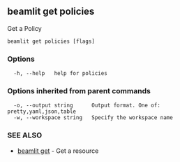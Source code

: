 ## beamlit get policies

Get a Policy

```
beamlit get policies [flags]
```

### Options

```
  -h, --help   help for policies
```

### Options inherited from parent commands

```
  -o, --output string      Output format. One of: pretty,yaml,json,table
  -w, --workspace string   Specify the workspace name
```

### SEE ALSO

* [beamlit get](beamlit_get.md)	 - Get a resource

